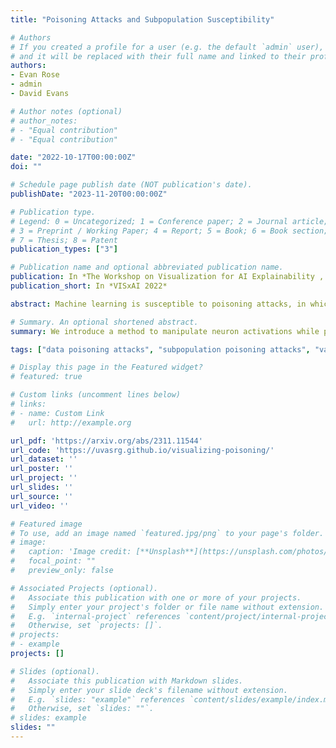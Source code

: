 ```yaml
---
title: "Poisoning Attacks and Subpopulation Susceptibility"

# Authors
# If you created a profile for a user (e.g. the default `admin` user), write the username (folder name) here 
# and it will be replaced with their full name and linked to their profile.
authors:
- Evan Rose
- admin
- David Evans

# Author notes (optional)
# author_notes:
# - "Equal contribution"
# - "Equal contribution"

date: "2022-10-17T00:00:00Z"
doi: ""

# Schedule page publish date (NOT publication's date).
publishDate: "2023-11-20T00:00:00Z"

# Publication type.
# Legend: 0 = Uncategorized; 1 = Conference paper; 2 = Journal article;
# 3 = Preprint / Working Paper; 4 = Report; 5 = Book; 6 = Book section;
# 7 = Thesis; 8 = Patent
publication_types: ["3"]

# Publication name and optional abbreviated publication name.
publication: In *The Workshop on Visualization for AI Explainability , 2022*
publication_short: In *VISxAI 2022*

abstract: Machine learning is susceptible to poisoning attacks, in which an attacker controls a small fraction of the training data and chooses that data with the goal of inducing some behavior unintended by the model developer in the trained model. We consider a realistic setting in which the adversary with the ability to insert a limited number of data points attempts to control the model's behavior on a specific subpopulation. Inspired by previous observations on disparate effectiveness of random label-flipping attacks on different subpopulations, we investigate the properties that can impact the effectiveness of state-of-the-art poisoning attacks against different subpopulations. For a family of 2-dimensional synthetic datasets, we empirically find that dataset separability plays a dominant role in subpopulation vulnerability for less separable datasets. However, well-separated datasets exhibit more dependence on individual subpopulation properties. We further discover that a crucial subpopulation property is captured by the difference in loss on the clean dataset between the clean model and a target model that misclassifies the subpopulation, and a subpopulation is much easier to attack if the loss difference is small. This property also generalizes to high-dimensional benchmark datasets. For the Adult benchmark dataset, we show that we can find semantically-meaningful subpopulation properties that are related to the susceptibilities of a selected group of subpopulations. The results in this paper are accompanied by a fully interactive web-based visualization of subpopulation poisoning attacks found at https://uvasrg.github.io/visualizing-poisoning/.

# Summary. An optional shortened abstract.
summary: We introduce a method to manipulate neuron activations while pre-training models, allowing highly successful inference of sensitive properties of the victim's downstream training data.

tags: ["data poisoning attacks", "subpopulation poisoning attacks", "variation in susceptibility"]

# Display this page in the Featured widget?
# featured: true

# Custom links (uncomment lines below)
# links:
# - name: Custom Link
#   url: http://example.org

url_pdf: 'https://arxiv.org/abs/2311.11544'
url_code: 'https://uvasrg.github.io/visualizing-poisoning/'
url_dataset: ''
url_poster: ''
url_project: ''
url_slides: ''
url_source: ''
url_video: ''

# Featured image
# To use, add an image named `featured.jpg/png` to your page's folder. 
# image:
#   caption: 'Image credit: [**Unsplash**](https://unsplash.com/photos/pLCdAaMFLTE)'
#   focal_point: ""
#   preview_only: false

# Associated Projects (optional).
#   Associate this publication with one or more of your projects.
#   Simply enter your project's folder or file name without extension.
#   E.g. `internal-project` references `content/project/internal-project/index.md`.
#   Otherwise, set `projects: []`.
# projects:
# - example
projects: []

# Slides (optional).
#   Associate this publication with Markdown slides.
#   Simply enter your slide deck's filename without extension.
#   E.g. `slides: "example"` references `content/slides/example/index.md`.
#   Otherwise, set `slides: ""`.
# slides: example
slides: ""
---
```


<!-- {{% callout note %}}
Click the *Cite* button above to demo the feature to enable visitors to import publication metadata into their reference management software.
{{% /callout %}}

{{% callout note %}}
Create your slides in Markdown - click the *Slides* button to check out the example.
{{% /callout %}}

Supplementary notes can be added here, including [code, math, and images](https://wowchemy.com/docs/writing-markdown-latex/). -->
